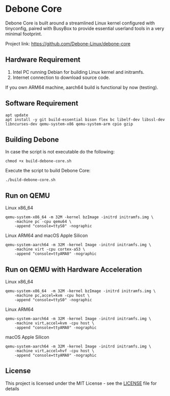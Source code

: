 # Debone Core

Debone Core is built around a streamlined Linux kernel configured with tinyconfig, paired with BusyBox to provide essential userland tools in a very minimal footprint.

Project link: https://github.com/Debone-Linux/debone-core

## Hardware Requirement

1. Intel PC running Debian for building Linux kernel and initramfs.
2. Internet connection to download source code.

If you own ARM64 machine, aarch64 build is functional by now (testing).

## Software Requirement
```
apt update
apt install -y git build-essential bison flex bc libelf-dev libssl-dev libncurses-dev qemu-system-x86 qemu-system-arm cpio gzip
```

## Building Debone

In case the script is not executable do the following:
```
chmod +x build-debone-core.sh
```

Execute the script to build Debone Core:
```
./build-debone-core.sh
```

## Run on QEMU
Linux x86_64
```
qemu-system-x86_64 -m 32M -kernel bzImage -initrd initramfs.img \
    -machine pc -cpu qemu64 \
    -append "console=ttyS0" -nographic
```
Linux ARM64 and macOS Apple Silicon
```
qemu-system-aarch64 -m 32M -kernel Image -initrd initramfs.img \
    -machine virt -cpu cortex-a53 \
    -append "console=ttyAMA0" -nographic
```

## Run on QEMU with Hardware Acceleration

Linux x86_64
```
qemu-system-x86_64  -m 32M -kernel bzImage -initrd initramfs.img \
    -machine pc,accel=kvm -cpu host \
    -append "console=ttyS0" -nographic
```
Linux ARM64
```
qemu-system-aarch64 -m 32M -kernel Image -initrd initramfs.img \
    -machine virt,accel=kvm -cpu host \
    -append "console=ttyAMA0" -nographic
```
macOS Apple Silicon
```
qemu-system-aarch64 -m 32M -kernel Image -initrd initramfs.img \
    -machine virt,accel=hvf -cpu host \
    -append "console=ttyAMA0" -nographic
```

## License

This project is licensed under the MIT License - see the [LICENSE](LICENSE) file for details